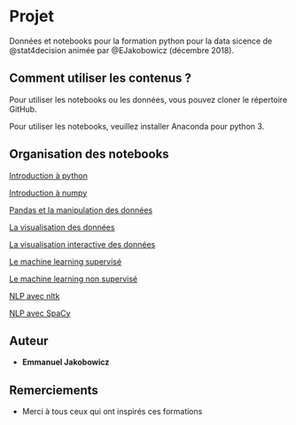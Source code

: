 # Projet

Données et notebooks pour la formation python pour la data sicence de @stat4decision animée par @EJakobowicz (décembre 2018).

## Comment utiliser les contenus ?

Pour utiliser les notebooks ou les données, vous pouvez cloner le répertoire GitHub.

Pour utiliser les notebooks, veuillez installer Anaconda pour python 3.

## Organisation des notebooks

[Introduction à python](/03_bases_python.ipynb)

[Introduction à numpy](/04_numpy.ipynb)

[Pandas et la manipulation des données](/05_pandas.ipynb)

[La visualisation des données](/06_Data_visualisation_matplotlib_seaborn.ipynb)

[La visualisation interactive des données](/06b_Visualisations_interactives.ipynb)

[Le machine learning supervisé](/07a_Machine_learning_supervise.ipynb)

[Le machine learning non supervisé](/07b_Machine_learning_non_supervise.ipynb)

[NLP avec nltk](/08_nlp_with_nltk.ipynb)

[NLP avec SpaCy](/08_nlp_avec_spacy.ipynb)

## Auteur

* **Emmanuel Jakobowicz**

## Remerciements

* Merci à tous ceux qui ont inspirés ces formations
